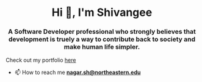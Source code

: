 <h1 align="center">Hi 👋, I'm Shivangee</h1>
<h3 align="center">A Software Developer professional who strongly believes that development is truely a way to contribute back to society and make human life simpler.</h3>

Check out my portfolio [here](https://shivangeenagarportfoliowebsite.netlify.app/)





- 📫 How to reach me **nagar.sh@northeastern.edu**

